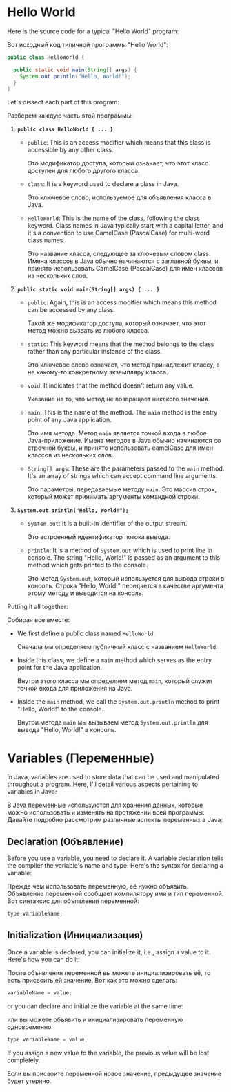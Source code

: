 # Hello World

Here is the source code for a typical "Hello World" program:

Вот исходный код типичной программы "Hello World":

```java
public class HelloWorld {

  public static void main(String[] args) {
    System.out.println("Hello, World!");
  }
}
```

Let's dissect each part of this program:

Разберем каждую часть этой программы:

1. **`public class HelloWorld { ... }`**

   - `public`: This is an access modifier which means that this class is accessible by any other class.

     Это модификатор доступа, который означает, что этот класс доступен для любого другого класса.
   - `class`: It is a keyword used to declare a class in Java.

     Это ключевое слово, используемое для объявления класса в Java.
   - `HelloWorld`: This is the name of the class, following the class keyword. Class names in Java typically start with a capital letter, and it's a convention to use CamelCase (PascalCase) for multi-word class names.

     Это название класса, следующее за ключевым словом class. Имена классов в Java обычно начинаются с заглавной буквы, и принято использовать CamelCase (PascalCase) для имен классов из нескольких слов.

2. **`public static void main(String[] args) { ... }`**
   
   - `public`: Again, this is an access modifier which means this method can be accessed by any class.

     Такой же модификатор доступа, который означает, что этот метод можно вызвать из любого класса.
   - `static`: This keyword means that the method belongs to the class rather than any particular instance of the class.

     Это ключевое слово означает, что метод принадлежит классу, а не какому-то конкретному экземпляру класса.
   - `void`: It indicates that the method doesn't return any value.

     Указание на то, что метод не возвращает никакого значения.
   - `main`: This is the name of the method. The `main` method is the entry point of any Java application.

     Это имя метода. Метод `main` является точкой входа в любое Java-приложение. Имена методов в Java обычно начинаются со строчной буквы, и принято использовать camelCase для имен классов из нескольких слов.
   - `String[] args`: These are the parameters passed to the `main` method. It's an array of strings which can accept command line arguments.

     Это параметры, передаваемые методу `main`. Это массив строк, который может принимать аргументы командной строки.

3. **`System.out.println("Hello, World!");`**

   - `System.out`: It is a built-in identifier of the output stream.

     Это встроенный идентификатор потока вывода.
   - `println`: It is a method of `System.out` which is used to print line in console. The string "Hello, World!" is passed as an argument to this method which gets printed to the console.

     Это метод `System.out`, который используется для вывода строки в консоль. Строка "Hello, World!" передается в качестве аргумента этому методу и выводится на консоль.

Putting it all together:

Собирая все вместе:

- We first define a public class named `HelloWorld`.

  Сначала мы определяем публичный класс с названием `HelloWorld`.
- Inside this class, we define a `main` method which serves as the entry point for the Java application.

  Внутри этого класса мы определяем метод `main`, который служит точкой входа для приложения на Java.
- Inside the `main` method, we call the `System.out.println` method to print "Hello, World!" to the console.

  Внутри метода `main` мы вызываем метод `System.out.println` для вывода "Hello, World!" в консоль.

# Variables (Переменные)

In Java, variables are used to store data that can be used and manipulated throughout a program. Here, I'll detail various aspects pertaining to variables in Java:

В Java переменные используются для хранения данных, которые можно использовать и изменять на протяжении всей программы. Давайте подробно рассмотрим различные аспекты переменных в Java:

## Declaration (Объявление)

Before you use a variable, you need to declare it. A variable declaration tells the compiler the variable's name and type. Here's the syntax for declaring a variable:

Прежде чем использовать переменную, её нужно объявить. Объявление переменной сообщает компилятору имя и тип переменной. Вот синтаксис для объявления переменной:

```java
type variableName;
```

## Initialization (Инициализация)

Once a variable is declared, you can initialize it, i.e., assign a value to it. Here's how you can do it:

После объявления переменной вы можете инициализировать её, то есть присвоить ей значение. Вот как это можно сделать:

```java
variableName = value;
```

or you can declare and initialize the variable at the same time:

или вы можете объявить и инициализировать переменную одновременно:

```java
type variableName = value;
```

If you assign a new value to the variable, the previous value will be lost completely.

Если вы присвоите переменной новое значение, предыдущее значение будет утеряно.
